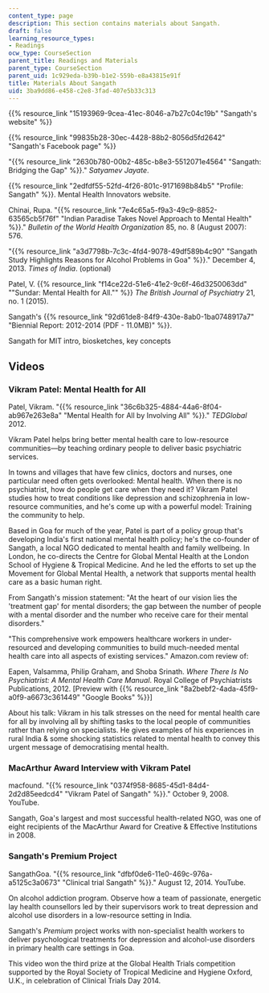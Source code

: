 ```yaml
---
content_type: page
description: This section contains materials about Sangath.
draft: false
learning_resource_types:
- Readings
ocw_type: CourseSection
parent_title: Readings and Materials
parent_type: CourseSection
parent_uid: 1c929eda-b39b-b1e2-559b-e8a43815e91f
title: Materials About Sangath
uid: 3ba9dd86-e458-c2e8-3fad-407e5b33c313
---
```

{{% resource_link "15193969-9cea-41ec-8046-a7b27c04c19b" "Sangath's website" %}}

{{% resource_link "99835b28-30ec-4428-88b2-8056d5fd2642" "Sangath's Facebook page" %}}

"{{% resource_link "2630b780-00b2-485c-b8e3-5512071e4564" "Sangath: Bridging the Gap" %}}." *Satyamev Jayate*.

{{% resource_link "2edfdf55-52fd-4f26-801c-9171698b84b5" "Profile: Sangath" %}}. Mental Health Innovators website.

Chinai, Rupa. "{{% resource_link "7e4c65a5-f9a3-49c9-8852-63565cb5f76f" "Indian Paradise Takes Novel Approach to Mental Health" %}}." *Bulletin of the World Health Organization* 85, no. 8 (August 2007): 576.

"{{% resource_link "a3d7798b-7c3c-4fd4-9078-49df589b4c90" "Sangath Study Highlights Reasons for Alcohol Problems in Goa" %}}." December 4, 2013. *Times of India*. (optional)

Patel, V. {{% resource_link "f14ce22d-51e6-41e2-9c6f-46d3250063dd" "\"Sundar: Mental Health for All.\"" %}} *The British Journal of Psychiatry* 21, no. 1 (2015).

Sangath's {{% resource_link "92d61de8-84f9-430e-8ab0-1ba0748917a7" "Biennial Report: 2012-2014 (PDF - 11.0MB)" %}}.

Sangath for MIT intro, biosketches, key concepts

## Videos

### Vikram Patel: Mental Health for All

Patel, Vikram. "{{% resource_link "36c6b325-4884-44a6-8f04-ab967e263e8a" "Mental Health for All by Involving All" %}}." *TEDGlobal* 2012.

Vikram Patel helps bring better mental health care to low-resource communities—by teaching ordinary people to deliver basic psychiatric services.

In towns and villages that have few clinics, doctors and nurses, one particular need often gets overlooked: Mental health. When there is no psychiatrist, how do people get care when they need it? Vikram Patel studies how to treat conditions like depression and schizophrenia in low-resource communities, and he's come up with a powerful model: Training the community to help.

Based in Goa for much of the year, Patel is part of a policy group that's developing India's first national mental health policy; he's the co-founder of Sangath, a local NGO dedicated to mental health and family wellbeing. In London, he co-directs the Centre for Global Mental Health at the London School of Hygiene & Tropical Medicine. And he led the efforts to set up the Movement for Global Mental Health, a network that supports mental health care as a basic human right.

From Sangath's mission statement: "At the heart of our vision lies the 'treatment gap' for mental disorders; the gap between the number of people with a mental disorder and the number who receive care for their mental disorders."

"This comprehensive work empowers healthcare workers in under-resourced and developing communities to build much-needed mental health care into all aspects of existing services." Amazon.com review of:

Eapen, Valsamma, Philip Graham, and Shoba Srinath. *Where There Is No Psychiatrist: A Mental Health Care Manual*. Royal College of Psychiatrists Publications, 2012. \[Preview with {{% resource_link "8a2bebf2-4ada-45f9-a0f9-a6673c361449" "Google Books" %}}\]

About his talk: Vikram in his talk stresses on the need for mental health care for all by involving all by shifting tasks to the local people of communities rather than relying on specialists. He gives examples of his experiences in rural India & some shocking statistics related to mental health to convey this urgent message of democratising mental health.

### MacArthur Award Interview with Vikram Patel

macfound. "{{% resource_link "0374f958-8685-45d1-84d4-2d2d85eedcd4" "Vikram Patel of Sangath" %}}." October 9, 2008. YouTube.

Sangath, Goa's largest and most successful health-related NGO, was one of eight recipients of the MacArthur Award for Creative & Effective Institutions in 2008.

### Sangath's Premium Project

SangathGoa. "{{% resource_link "dfbf0de6-11e0-469c-976a-a5125c3a0673" "Clinical trial Sangath" %}}." August 12, 2014. YouTube.

On alcohol addiction program. Observe how a team of passionate, energetic lay health counsellors led by their supervisors work to treat depression and alcohol use disorders in a low-resource setting in India.

Sangath's *Premium* project works with non-specialist health workers to deliver psychological treatments for depression and alcohol-use disorders in primary health care settings in Goa.

This video won the third prize at the Global Health Trials competition supported by the Royal Society of Tropical Medicine and Hygiene Oxford, U.K., in celebration of Clinical Trials Day 2014.